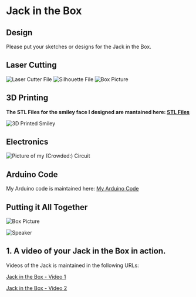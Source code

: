 # Jack in the Box

## Design

Please put your sketches or designs for the Jack in the Box.

## Laser Cutting

![Laser Cutter File](boxTall.png)
![Silhouette File](silhouette.png)
![Box Picture](https://github.com/joAQUINCE/IDD-Fa19-Lab5/blob/master/a646609f-73e3-4117-9f04-b77881c04011.jpg)

## 3D Printing

**The STL Files for the smiley face I designed are mantained here: [STL Files](https://github.com/joAQUINCE/IDD-Fa19-Lab5/blob/master/ec833_smiley.stl)**

![3D Printed Smiley](smile.jpg)

## Electronics

![Picture of my (Crowded:) Circuit](elect.jpg)

## Arduino Code

My Arduino code is maintained here: [My Arduino Code](https://github.com/joAQUINCE/IDD-Fa19-Lab5/tree/master/arduino)

## Putting it All Together

![Box Picture](https://github.com/joAQUINCE/IDD-Fa19-Lab5/blob/master/a646609f-73e3-4117-9f04-b77881c04011.jpg)

![Speaker](speaker.jpg)



## 1. A video of your Jack in the Box in action.

Videos of the Jack is maintained in the following URLs: 

[Jack in the Box - Video 1](https://youtu.be/gYxZ4OLi8rU)

[Jack in the Box - Video 2](https://youtu.be/N-BVdGN9zDM)


